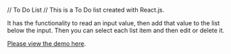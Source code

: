 // To Do List //
This is a To Do list created with React.js.

It has the functionality to read an input value, then add that value to the list below the input. Then you can select each list item and then edit or delete it. 

[Please view the demo here](http://njennes.com/angular/todo/app/index.html#/main).
